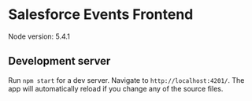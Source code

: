 # Salesforce Events Frontend

Node version: 5.4.1

## Development server
Run `npm start` for a dev server. Navigate to `http://localhost:4201/`. The app will automatically reload if you change any of the source files.
